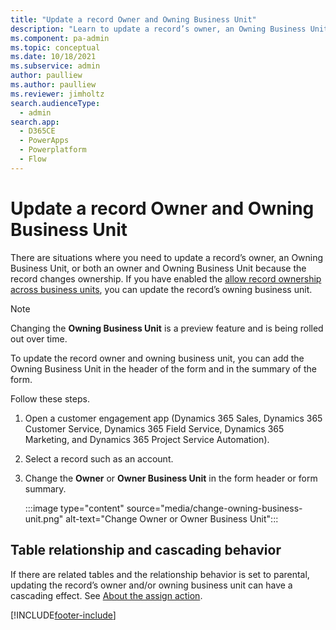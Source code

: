 ```yaml
---
title: "Update a record Owner and Owning Business Unit"
description: "Learn to update a record’s owner, an Owning Business Unit, or both an Owner and Owning Business Unit because the record changes ownership."
ms.component: pa-admin
ms.topic: conceptual
ms.date: 10/18/2021
ms.subservice: admin
author: paulliew
ms.author: paulliew
ms.reviewer: jimholtz
search.audienceType: 
  - admin
search.app:
  - D365CE
  - PowerApps
  - Powerplatform
  - Flow
---
```

# Update a record Owner and Owning Business Unit

There are situations where you need to update a record’s owner, an Owning Business Unit, or both an owner and Owning Business Unit because the record changes ownership. If you have enabled the [allow record ownership across business units](wp-security-cds.md#enable-the-matrix-data-access-structure), you can update the record’s owning business unit. 

> [!NOTE]
> Changing the **Owning Business Unit** is a preview feature and is being rolled out over time.

To update the record owner and owning business unit, you can add the Owning Business Unit in the header of the form and in the summary of the form.

Follow these steps.

1. Open a customer engagement app (Dynamics 365 Sales, Dynamics 365 Customer Service, Dynamics 365 Field Service, Dynamics 365 Marketing, and Dynamics 365 Project Service Automation).

2. Select a record such as an account.

3. Change the **Owner** or **Owner Business Unit** in the form header or form summary.

   :::image type="content" source="media/change-owning-business-unit.png" alt-text="Change Owner or Owner Business Unit":::

## Table relationship and cascading behavior 

If there are related tables and the relationship behavior is set to parental, updating the record’s owner and/or owning business unit can have a cascading effect. See [About the assign action](/powerapps/developer/data-platform/configure-entity-relationship-cascading-behavior).


[!INCLUDE[footer-include](../includes/footer-banner.md)]
